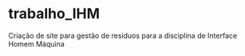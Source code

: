 # trabalho_IHM
Criação de site para gestão de resíduos para a disciplina de Interface Homem Máquina
